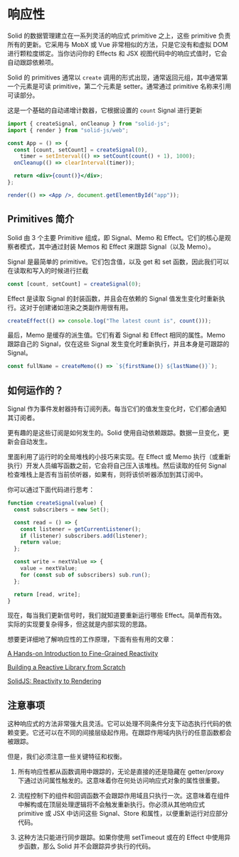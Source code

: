 # 响应性

Solid 的数据管理建立在一系列灵活的响应式 primitive 之上，这些 primitive 负责所有的更新。它采用与 MobX 或 Vue 非常相似的方法，只是它没有和虚拟 DOM 进行颗粒度绑定。当你访问你的 Effects 和 JSX 视图代码中的响应式值时，它会自动跟踪依赖项。

Solid 的 primitives 通常以 `create` 调用的形式出现，通常返回元组，其中通常第一个元素是可读 primitive，第二个元素是 setter。通常通过 primitive 名称来引用可读部分。

这是一个基础的自动递增计数器，它根据设置的 `count` Signal 进行更新

```jsx
import { createSignal, onCleanup } from "solid-js";
import { render } from "solid-js/web";

const App = () => {
  const [count, setCount] = createSignal(0),
    timer = setInterval(() => setCount(count() + 1), 1000);
  onCleanup(() => clearInterval(timer));

  return <div>{count()}</div>;
};

render(() => <App />, document.getElementById("app"));
```

## Primitives 简介

Solid 由 3 个主要 Primitive 组成，即 Signal、Memo 和 Effect。它们的核心是观察者模式，其中通过封装 Memos 和 Effect 来跟踪 Signal（以及 Memo）。

Signal 是最简单的 primitive。它们包含值，以及 get 和 set 函数，因此我们可以在读取和写入的时候进行拦截

```js
const [count, setCount] = createSignal(0);
```

Effect 是读取 Signal 的封装函数，并且会在依赖的 Signal 值发生变化时重新执行。这对于创建诸如渲染之类副作用很有用。

```js
createEffect(() => console.log("The latest count is", count()));
```

最后，Memo 是缓存的派生值。它们有着 Signal 和 Effect 相同的属性。Memo 跟踪自己的 Signal，仅在这些 Signal 发生变化时重新执行，并且本身是可跟踪的 Signal。

```js
const fullName = createMemo(() => `${firstName()} ${lastName()}`);
```

## 如何运作的？

Signal 作为事件发射器持有订阅列表。每当它们的值发生变化时，它们都会通知其订阅者。

更有趣的是这些订阅是如何发生的。Solid 使用自动依赖跟踪。数据一旦变化，更新会自动发生。

里面利用了运行时的全局堆栈的小技巧来实现。在 Effect 或 Memo 执行（或重新执行）开发人员编写函数之前，它会将自己压入该堆栈。然后读取的任何 Signal 检查堆栈上是否有当前侦听器，如果有，则将该侦听器添加到其订阅中。

你可以通过下面代码进行思考：

```js
function createSignal(value) {
  const subscribers = new Set();

  const read = () => {
    const listener = getCurrentListener();
    if (listener) subscribers.add(listener);
    return value;
  };

  const write = nextValue => {
    value = nextValue;
    for (const sub of subscribers) sub.run();
  };

  return [read, write];
}
```

现在，每当我们更新信号时，我们就知道要重新运行哪些 Effect。简单而有效。实际的实现要复杂得多，但这就是内部实现的思路。

想要更详细地了解响应性的工作原理，下面有些有用的文章：

[A Hands-on Introduction to Fine-Grained Reactivity](https://dev.to/ryansolid/a-hands-on-introduction-to-fine-grained-reactivity-3ndf)

[Building a Reactive Library from Scratch](https://dev.to/ryansolid/building-a-reactive-library-from-scratch-1i0p)

[SolidJS: Reactivity to Rendering](https://indepth.dev/posts/1289/solidjs-reactivity-to-rendering)

## 注意事项

这种响应式的方法非常强大且灵活。它可以处理不同条件分支下动态执行代码的依赖变更。它还可以在不同的间接层级起作用。在跟踪作用域内执行的任意函数都会被跟踪。

但是，我们必须注意一些关键特征和权衡。

1. 所有响应性都从函数调用中跟踪的，无论是直接的还是隐藏在 getter/proxy 下通过访问属性触发的。这意味着你在何处访问响应式对象的属性很重要。

2. 流程控制下的组件和回调函数不会跟踪作用域且只执行一次。这意味着在组件中解构或在顶层处理逻辑将不会触发重新执行。你必须从其他响应式 primitive 或 JSX 中访问这些 Signal、Store 和属性，以便重新运行对应部分代码。

3. 这种方法只能进行同步跟踪。如果你使用 setTimeout 或在的 Effect 中使用异步函数，那么 Solid 并不会跟踪异步执行的代码。
